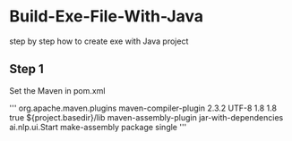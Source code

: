 # Build-Exe-File-With-Java
step by step how to  create  exe  with Java project


## Step 1 
Set the Maven in pom.xml

'''
<build>
		<plugins>
			<plugin>
				<groupId>org.apache.maven.plugins</groupId>
				<artifactId>maven-compiler-plugin</artifactId>
				<version>2.3.2</version>
				<configuration>
					<encoding>UTF-8</encoding>
					<source>1.8</source>
					<target>1.8</target>
					<showWarnings>true</showWarnings>
					<compilerArguments>
						<extdirs>${project.basedir}/lib</extdirs>
					</compilerArguments>
				</configuration>
			</plugin>
			<plugin>
				<artifactId> maven-assembly-plugin </artifactId>
				<configuration>
					<descriptorRefs>
						<descriptorRef>jar-with-dependencies</descriptorRef>
					</descriptorRefs>
					<archive>
						<manifest>
							<mainClass>ai.nlp.ui.Start</mainClass>
						</manifest>
					</archive>
				</configuration>
				<executions>
					<execution>
						<id>make-assembly</id>
						<phase>package</phase>
						<goals>
							<goal>single</goal>
						</goals>
					</execution>
				</executions>
			</plugin>
		</plugins>
	</build>
'''

